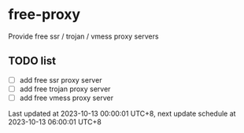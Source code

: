 
# free-proxy
Provide free ssr / trojan / vmess proxy servers


## TODO list
- [ ] add free ssr proxy server
- [ ] add free trojan proxy server
- [ ] add free vmess proxy server

Last updated at 2023-10-13 00:00:01 UTC+8, next update schedule at 2023-10-13 06:00:01 UTC+8


